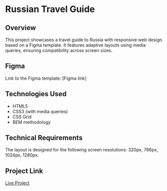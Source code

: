 # Russian Travel Guide

## Overview
This project showcases a travel guide to Russia with responsive web design based on a Figma template. It features adaptive layouts using media queries, ensuring compatibility across screen sizes.

## Figma
Link to the Figma template: [Figma link]

## Technologies Used
- HTML5
- CSS3 (with media queries)
- CSS Grid
- BEM methodology

## Technical Requirements
The layout is designed for the following screen resolutions: 320px, 786px, 1024px, 1280px.

## Project Link
[Live Project](https://rustamlee.github.io/russian-travel-bootcamp/)

